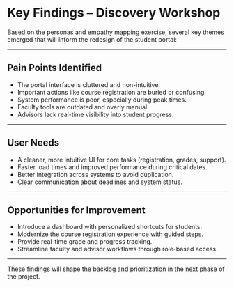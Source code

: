 # Key Findings – Discovery Workshop

Based on the personas and empathy mapping exercise, several key themes emerged that will inform the redesign of the student portal:

---

##  Pain Points Identified

- The portal interface is cluttered and non-intuitive.
- Important actions like course registration are buried or confusing.
- System performance is poor, especially during peak times.
- Faculty tools are outdated and overly manual.
- Advisors lack real-time visibility into student progress.

---

##  User Needs

- A cleaner, more intuitive UI for core tasks (registration, grades, support).
- Faster load times and improved performance during critical dates.
- Better integration across systems to avoid duplication.
- Clear communication about deadlines and system status.

---

##  Opportunities for Improvement

- Introduce a dashboard with personalized shortcuts for students.
- Modernize the course registration experience with guided steps.
- Provide real-time grade and progress tracking.
- Streamline faculty and advisor workflows through role-based access.

---

These findings will shape the backlog and prioritization in the next phase of the project.
